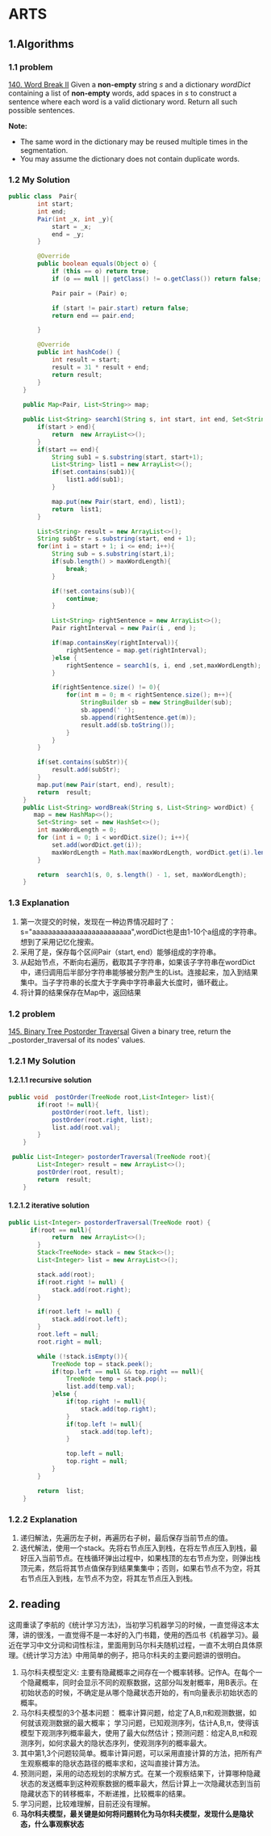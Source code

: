 ﻿


# ARTS
## 1.Algorithms
### 1.1 problem
[140. Word Break II](https://leetcode.com/problems/word-break-ii/)
Given a  **non-empty**  string  _s_  and a dictionary  _wordDict_  containing a list of  **non-empty**  words, add spaces in  _s_  to construct a sentence where each word is a valid dictionary word. Return all such possible sentences.

**Note:**

-   The same word in the dictionary may be reused multiple times in the segmentation.
-   You may assume the dictionary does not contain duplicate words.

### 1.2 My Solution
```java
public class  Pair{
        int start;
        int end;
        Pair(int _x, int _y){
            start = _x;
            end = _y;
        }

        @Override
        public boolean equals(Object o) {
            if (this == o) return true;
            if (o == null || getClass() != o.getClass()) return false;

            Pair pair = (Pair) o;

            if (start != pair.start) return false;
            return end == pair.end;

        }

        @Override
        public int hashCode() {
            int result = start;
            result = 31 * result + end;
            return result;
        }
    }
    
    public Map<Pair, List<String>> map;

    public List<String> search1(String s, int start, int end, Set<String> set, int maxWordLength ){
        if(start > end){
            return  new ArrayList<>();
        }
        if(start == end){
            String sub1 = s.substring(start, start+1);
            List<String> list1 = new ArrayList<>();
            if(set.contains(sub1)){
                list1.add(sub1);
            }

            map.put(new Pair(start, end), list1);
            return  list1;
        }

        List<String> result = new ArrayList<>();
        String subStr = s.substring(start, end + 1);
        for(int i = start + 1; i <= end; i++){
            String sub = s.substring(start,i);
            if(sub.length() > maxWordLength){
                break;
            }

            if(!set.contains(sub)){
                continue;
            }

            List<String> rightSentence = new ArrayList<>();
            Pair rightInterval = new Pair(i , end );

            if(map.containsKey(rightInterval)){
                rightSentence = map.get(rightInterval);
            }else {
                rightSentence = search1(s, i, end ,set,maxWordLength);
            }

            if(rightSentence.size() != 0){
                for(int m = 0; m < rightSentence.size(); m++){
                    StringBuilder sb = new StringBuilder(sub);
                    sb.append(' ');
                    sb.append(rightSentence.get(m));
                    result.add(sb.toString());
                }
            }
        }

        if(set.contains(subStr)){
            result.add(subStr);
        }
        map.put(new Pair(start, end), result);
        return  result;
    }
    public List<String> wordBreak(String s, List<String> wordDict) {
       map = new HashMap<>();
        Set<String> set = new HashSet<>();
        int maxWordLength = 0;
        for (int i = 0; i < wordDict.size(); i++){
            set.add(wordDict.get(i));
            maxWordLength = Math.max(maxWordLength, wordDict.get(i).length());
        }

        return  search1(s, 0, s.length() - 1, set, maxWordLength); 
    }
```

### 1.3 Explanation
1. 第一次提交的时候，发现在一种边界情况超时了：s="aaaaaaaaaaaaaaaaaaaaaaaaa",wordDict也是由1-10个a组成的字符串。想到了采用记忆化搜索。
2. 采用了是，保存每个区间Pair（start, end）能够组成的字符串。
3. 从起始节点，不断向右遍历，截取其子字符串，如果该子字符串在wordDict中，递归调用后半部分字符串能够被分割产生的List<String>。连接起来，加入到结果集中。当子字符串的长度大于字典中字符串最大长度时，循环截止。
4. 将计算的结果保存在Map中，返回结果

### 1.2 problem
[145. Binary Tree Postorder Traversal](https://leetcode.com/problems/binary-tree-postorder-traversal/)
Given a binary tree, return the _postorder_traversal of its nodes' values.

### 1.2.1 My Solution
#### 1.2.1.1 recursive solution
```java
public void  postOrder(TreeNode root,List<Integer> list){
        if(root != null){
            postOrder(root.left, list);
            postOrder(root.right, list);
            list.add(root.val);
        }
    }

 public List<Integer> postorderTraversal(TreeNode root){
        List<Integer> result = new ArrayList<>();
        postOrder(root, result);
        return  result;
    }
```

#### 1.2.1.2 iterative solution
```java
public List<Integer> postorderTraversal(TreeNode root) {
      if(root == null){
            return  new ArrayList<>();
        }
        Stack<TreeNode> stack = new Stack<>();
        List<Integer> list = new ArrayList<>();

        stack.add(root);
        if(root.right != null) {
            stack.add(root.right);
        }

        if(root.left != null) {
            stack.add(root.left);
        }
        root.left = null;
        root.right = null;

        while (!stack.isEmpty()){
            TreeNode top = stack.peek();
            if(top.left == null && top.right == null){
                TreeNode temp = stack.pop();
                list.add(temp.val);
            }else {
                if(top.right != null){
                    stack.add(top.right);
                }
                if(top.left != null){
                    stack.add(top.left);
                }

                top.left = null;
                top.right = null;
            }
        }

        return  list;  
    }
```

### 1.2.2 Explanation
1. 递归解法，先遍历左子树，再遍历右子树，最后保存当前节点的值。
2. 迭代解法，使用一个stack。先将右节点压入到栈，在将左节点压入到栈，最好压入当前节点。在栈循环弹出过程中，如果栈顶的左右节点为空，则弹出栈顶元素，然后将其节点值保存到结果集集中；否则，如果右节点不为空，将其右节点压入到栈，左节点不为空，将其左节点压入到栈。


## 2. reading
这周重读了李航的《统计学习方法》，当初学习机器学习的时候，一直觉得这本太薄，讲的很浅，一直觉得不是一本好的入门书籍，使用的西瓜书《机器学习》。最近在学习中文分词和词性标注，里面用到马尔科夫随机过程，一直不太明白具体原理。《统计学习方法》中用简单的例子，把马尔科夫的主要问题讲的很明白。
1.  马尔科夫模型定义: 主要有隐藏概率之间存在一个概率转移。记作A。在每个一个隐藏概率，同时会显示不同的观察数据，这部分叫发射概率，用B表示。在初始状态的时候，不确定是从哪个隐藏状态开始的，有π向量表示初始状态的概率。
2. 马尔科夫模型的3个基本问题： 概率计算问题，给定了A,B,π和观测数据，如何就该观测数据的最大概率； 学习问题，已知观测序列，估计A,B,π，使得该模型下观测序列概率最大，使用了最大似然估计；预测问题：给定A,B,π和观测序列，如何求最大的隐状态序列，使观测序列的概率最大。
3. 其中第1,3个问题较简单。概率计算问题，可以采用直接计算的方法，把所有产生观察概率的隐状态路径的概率求和，这叫直接计算方法。
4. 预测问题，采用的动态规划的求解方式。在某一个观察结果下，计算哪种隐藏状态的发送概率到这种观察数据的概率最大，然后计算上一次隐藏状态到当前隐藏状态下的转移概率，不断递推，比较概率的结果。
5. 学习问题，比较难理解，目前还没有理解。
6. <b>马尔科夫模型，最关键是如何将问题转化为马尔科夫模型，发现什么是隐状态，什么事观察状态</b>

